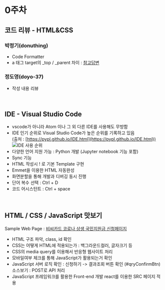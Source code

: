 # 0주차

## 코드 리뷰 - HTML&CSS

### 박정기(donuthing)

- Code Formatter
- a 태그 target의 \_top / \_parent 차이 : [참고답변](https://m.kin.naver.com/mobile/qna/detail.nhn?d1id=1&dirId=1040205&docId=322364609&qb=aHRtbA==&enc=utf8&section=kin.qna&rank=899&search_sort=0&spq=0)

### 정도영(doyo-37)

- 작성 내용 리뷰

<br>

## IDE - Visual Studio Code

- vscode가 아니라 Atom 이나 그 외 다른 IDE를 사용해도 무방함
- IDE 인기 순위로 Visual Studio Code가 높은 순위를 기록하고 있음  
  (출처 : [https://pypl.github.io/IDE.html](https://pypl.github.io/IDE.html))
  ![IDE 사용 순위](https://s3-us-east-2.amazonaws.com/blog-ghost-prod/2021/02/best-javascript-ide20.jpg 'Best IDE 2020')
- 다양한 언어 지원 가능 : Python 개발 (Jupyter notebook 기능 포함)
- Sync 기능
- HTML 작성시 ! 로 기본 Template 구현
- Emmet을 이용한 HTML 자동완성
- 화면분할을 통해 개발과 디버깅 동시 진행
- 단어 복수 선택 : Ctrl + D
- 코드 어시스턴트 : Ctrl + space

<br>

## HTML / CSS / JavaScript 맛보기

Sample Web Page : [비씨카드 코로나 상생 국민지원금 신청페이지](https://go.bccard.com)

- HTML 구조 파악, class, id 확인
- CSS는 어떻게 HTML에 적용되는가 : 백그라운드컬러, 글자크기 등
- CSS의 media query를 이용해서 반응형 웹사이트 처리
- 모바일여부 체크를 통해 JavaScript가 활용되는거 확인
- JavaScript 서버 로직 확인 : 신청하기 -> 결과조회 버튼 확인 (#qryConfirmBtn) 소스보기 : POST로 API 처리
- JavaScript 프레임워크를 활용한 Front-end 개발 react를 이용한 SRC 페이지 적용
